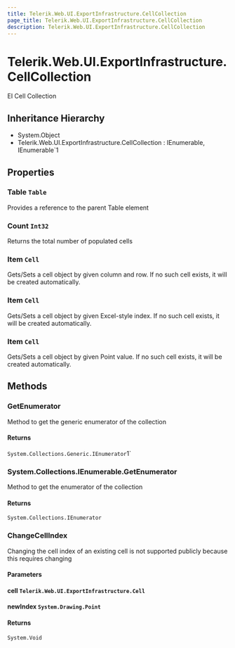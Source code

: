 ```yaml
---
title: Telerik.Web.UI.ExportInfrastructure.CellCollection
page_title: Telerik.Web.UI.ExportInfrastructure.CellCollection
description: Telerik.Web.UI.ExportInfrastructure.CellCollection
---
```


# Telerik.Web.UI.ExportInfrastructure.CellCollection

EI Cell Collection

## Inheritance Hierarchy

* System.Object
* Telerik.Web.UI.ExportInfrastructure.CellCollection : IEnumerable, IEnumerable`1

## Properties

###  Table `Table`

Provides a reference to the parent Table element

###  Count `Int32`

Returns the total number of populated cells

###  Item `Cell`

Gets/Sets a cell object by given column and row. If no such cell exists, it will be created automatically.

###  Item `Cell`

Gets/Sets a cell object by given Excel-style index. If no such cell exists, it will be created automatically.

###  Item `Cell`

Gets/Sets a cell object by given Point value. If no such cell exists, it will be created automatically.

## Methods

###  GetEnumerator

Method to get the generic enumerator of the collection

#### Returns

`System.Collections.Generic.IEnumerator`1` 

###  System.Collections.IEnumerable.GetEnumerator

Method to get the enumerator of the collection

#### Returns

`System.Collections.IEnumerator` 

###  ChangeCellIndex

Changing the cell index of an existing cell is not supported publicly because this requires changing

#### Parameters

#### cell `Telerik.Web.UI.ExportInfrastructure.Cell`

#### newIndex `System.Drawing.Point`

#### Returns

`System.Void` 


